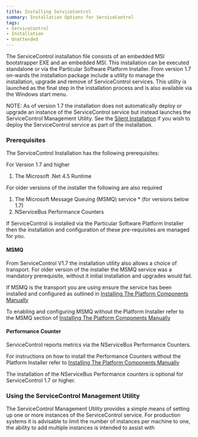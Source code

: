 ```yaml
---
title: Installing ServiceControl
summary: Installation Options for ServiceControl
tags:
- ServiceControl
- Installation
- Unattended
---
```


The ServiceControl installation file consists of an embedded MSI bootstrapper EXE and an embedded MSI.  This installation can be executed standalone or via the Particular Software Platform Installer. From version 1.7 on-wards the installation package include a utility to manage the installation, upgrade and remove of ServiceControl services.  This utility is launched as the final step in the installation process and is also available via the Windows start menu.  

NOTE: As of version 1.7 the installation does not automatically deploy or upgrade an instance of the ServiceControl service but instead launches the ServiceControl Management Utility. See the [Silent Installation](silent-installation.md) if you wish to deploy the ServiceControl service as part of the installation. 

### Prerequisites

The ServiceControl Installation has the following prerequisites:

For Version 1.7 and higher

1. The Microsoft .Net 4.5 Runtime

For older versions of the installer the following are also required

1. The Microsoft Message Queuing (MSMQ) service * (for versions below 1.7)
2. NServiceBus Performance Counters

If ServiceControl is installed via the Particular Software Platform Installer then the installation and configuration of these pre-requisites are managed for you.

#### MSMQ

From ServiceControl V1.7 the installation utility also allows a choice of transport.  For older version of the installer the MSMQ service was a mandatory prerequisite, without it initial installation and upgrades would fail.

If MSMQ is the transport you are using ensure the service has been installed and configured as outlined in [Installing The Platform Components Manually](/platform/installer/offline.md#msmq)

To enabling and configuring MSMQ without the Platform Installer refer to the MSMQ section of [Installing The Platform Components Manually](/platform/installer/offline.md#msmq)


#### Performance Counter

ServiceControl reports metrics via the NServiceBus Performance Counters.

For instructions on how to install the Performance Counters without the Platform Installer refer to [Installing The Platform Components Manually](/platform/installer/offline.md)

The installation of the NServiceBus Performance counters is optional for ServiceControl 1.7 or higher.


### Using the ServiceControl Management Utility

The ServiceControl Management Utility provides a simple means of setting up one or more instances of the ServiceControl service. 
For production systems it is advisable to limit the number of instances per machine to one, the ability to add multiple instances is intended to assist with  




 

